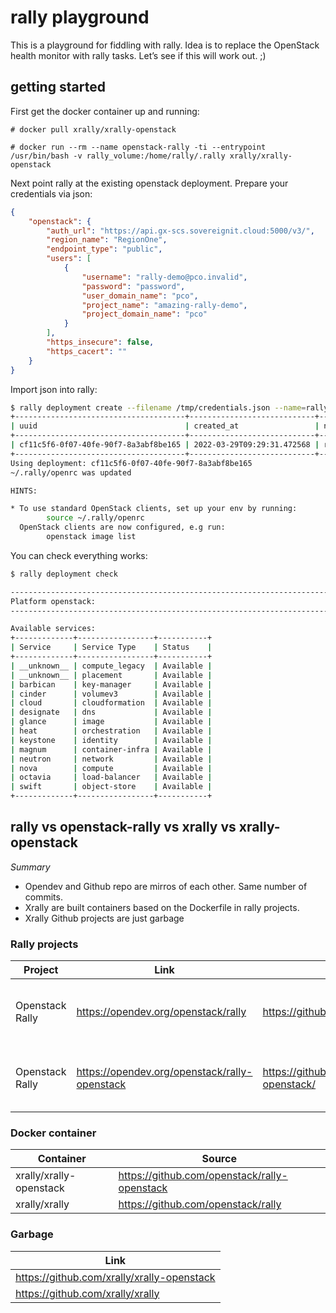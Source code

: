# rally playground

This is a playground for fiddling with rally. Idea is to replace the
OpenStack health monitor with rally tasks. Let’s see if this will work
out. ;)

## getting started

First get the docker container up and running:

    # docker pull xrally/xrally-openstack

    # docker run --rm --name openstack-rally -ti --entrypoint /usr/bin/bash -v rally_volume:/home/rally/.rally xrally/xrally-openstack

Next point rally at the existing openstack deployment. Prepare your
credentials via json:

``` json
{
    "openstack": {
        "auth_url": "https://api.gx-scs.sovereignit.cloud:5000/v3/",
        "region_name": "RegionOne",
        "endpoint_type": "public",
        "users": [
            {
                "username": "rally-demo@pco.invalid",
                "password": "password",
                "user_domain_name": "pco",
                "project_name": "amazing-rally-demo",
                "project_domain_name": "pco"
            }
        ],
        "https_insecure": false,
        "https_cacert": ""
    }
}
```

Import json into rally:

``` bash
$ rally deployment create --filename /tmp/credentials.json --name=rally-demo1
+--------------------------------------+----------------------------+-------------+------------------+--------+
| uuid                                 | created_at                 | name        | status           | active |
+--------------------------------------+----------------------------+-------------+------------------+--------+
| cf11c5f6-0f07-40fe-90f7-8a3abf8be165 | 2022-03-29T09:29:31.472568 | rally-demo1 | deploy->finished |        |
+--------------------------------------+----------------------------+-------------+------------------+--------+
Using deployment: cf11c5f6-0f07-40fe-90f7-8a3abf8be165
~/.rally/openrc was updated

HINTS:

* To use standard OpenStack clients, set up your env by running:
        source ~/.rally/openrc
  OpenStack clients are now configured, e.g run:
        openstack image list
```

You can check everything works:

``` bash
$ rally deployment check

--------------------------------------------------------------------------------
Platform openstack:
--------------------------------------------------------------------------------

Available services:
+-------------+-----------------+-----------+
| Service     | Service Type    | Status    |
+-------------+-----------------+-----------+
| __unknown__ | compute_legacy  | Available |
| __unknown__ | placement       | Available |
| barbican    | key-manager     | Available |
| cinder      | volumev3        | Available |
| cloud       | cloudformation  | Available |
| designate   | dns             | Available |
| glance      | image           | Available |
| heat        | orchestration   | Available |
| keystone    | identity        | Available |
| magnum      | container-infra | Available |
| neutron     | network         | Available |
| nova        | compute         | Available |
| octavia     | load-balancer   | Available |
| swift       | object-store    | Available |
+-------------+-----------------+-----------+
```

## rally vs openstack-rally vs xrally vs xrally-openstack

*Summary*

-   Opendev and Github repo are mirros of each other. Same number of
    commits.
-   Xrally are built containers based on the Dockerfile in rally
    projects.
-   Xrally Github projects are just garbage

### Rally projects

| Project         | Link                                          | Mirror                                        | Description                                                    |
|-----------------|-----------------------------------------------|-----------------------------------------------|----------------------------------------------------------------|
| Openstack Rally | https://opendev.org/openstack/rally           | https://github.com/openstack/rally            | Rally project with origin Dockerfile / without rally_openstack |
| Openstack Rally | https://opendev.org/openstack/rally-openstack | https://github.com/openstack/rally-openstack/ | Rally project with xrally Dockerfile / with rally_openstack    |

### Docker container

| Container               | Source                                       |
|-------------------------|----------------------------------------------|
| xrally/xrally-openstack | https://github.com/openstack/rally-openstack |
| xrally/xrally           | https://github.com/openstack/rally           |

### Garbage

| Link                                       |
|--------------------------------------------|
| https://github.com/xrally/xrally-openstack |
| https://github.com/xrally/xrally           |

